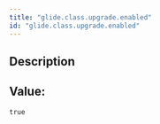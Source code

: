 ```yaml
---
title: "glide.class.upgrade.enabled"
id: "glide.class.upgrade.enabled"
---
```

## Description



## Value: 
```
true
```